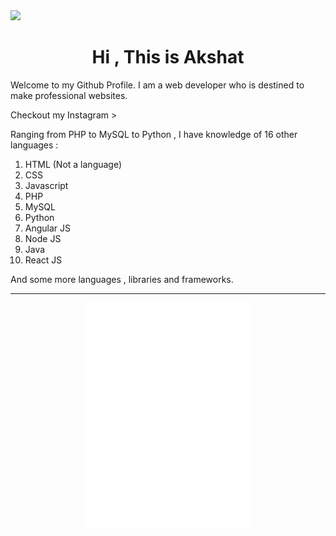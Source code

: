 
<img src="LeT’s plays.png">
<h1 style="width:100%;text-align:center">Hi , This is Akshat</h1>
<p>Welcome to my Github Profile. I am a web developer who is destined to make professional websites.</p>

<a href="https://www.instagram.com/itz_akshatbisht/" style="text-decoration:none">Checkout my Instagram ></a>

<p>Ranging from PHP to MySQL to Python , I have knowledge of 16 other languages :
<ol>
<li>HTML (Not a language)</li>
<li>CSS</li>
<li>Javascript</li>
<li>PHP</li>
<li>MySQL</li>
<li>Python</li>
<li>Angular JS</li>
<li>Node JS</li>
<li>Java</li>
<li>React JS</li>
</ol>
<p>And some more languages , libraries and frameworks.</p>

<hr>

<center><div style="display:flex;justify-content:center;flex-direction:column;"><img src="srccodeico.png" style="height:120px;margin:0px 120px;"><img src="musicico.png" style="height:120px;margin:0px 120px;"><img src="psico.png" style="height:120px;margin:0px 120px;"></div></center>
